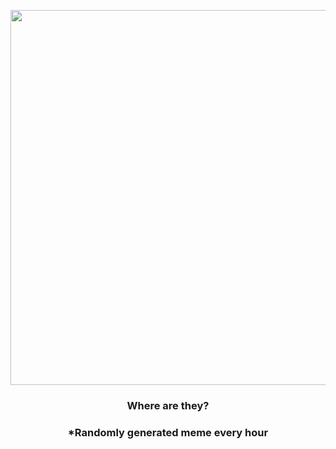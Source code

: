 <p align="center">
        <img src="https://i.redd.it/7hgybdjxfww91.gif" width="600" height="600">
        </p>
        <h3 align="center">Where are they?</h3>
        <h3 align="center">*Randomly generated meme every hour</h3>
    